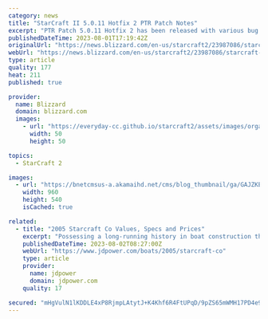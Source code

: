 ```yaml
---
category: news
title: "StarCraft II 5.0.11 Hotfix 2 PTR Patch Notes"
excerpt: "PTR Patch 5.0.11 Hotfix 2 has been released with various bug fixes. Check out the detail!"
publishedDateTime: 2023-08-01T17:19:42Z
originalUrl: "https://news.blizzard.com/en-us/starcraft2/23987086/starcraft-ii-5-0-11-hotfix-2-ptr-patch-notes"
webUrl: "https://news.blizzard.com/en-us/starcraft2/23987086/starcraft-ii-5-0-11-hotfix-2-ptr-patch-notes"
type: article
quality: 177
heat: 211
published: true

provider:
  name: Blizzard
  domain: blizzard.com
  images:
    - url: "https://everyday-cc.github.io/starcraft2/assets/images/organizations/blizzard.com-50x50.jpg"
      width: 50
      height: 50

topics:
  - StarCraft 2

images:
  - url: "https://bnetcmsus-a.akamaihd.net/cms/blog_thumbnail/ga/GAJZKEC09RPX1554829654442.jpg"
    width: 960
    height: 540
    isCached: true

related:
  - title: "2005 Starcraft Co Values, Specs and Prices"
    excerpt: "Possessing a long-running history in boat construction that reaches back to 1903, Starcraft is experienced in building boats with aluminum and fiberglass hulls. Starcraft produces a wide range of watercraft, offering a diverse assortment of fishing ..."
    publishedDateTime: 2023-08-02T08:27:00Z
    webUrl: "https://www.jdpower.com/boats/2005/starcraft-co"
    type: article
    provider:
      name: jdpower
      domain: jdpower.com
    quality: 17

secured: "mHgVulN1lKDDLE4xP8RjmpLAtytJ+K4Khf6R4FtUPqD/9pZS65mWMH17PD4e9MBGyhUDqOAsqQk4ESQOxVKDF7t5Mtmv7XTKuF2mCyM0fvIxF5W93URlXYzKXEFYyoxhDvY8LfAhwhBPsdEjwb0V6beis/TLDAnSH9TuBzS9kEDTDAVR6d3si4R0Tr8aJg+bLhNVoCKr5FqR62XnWHGchJWoi7nm0zucLs2wKhYGG7c17WDvvuGycIDBFqMsdOWSrXv/sfSHjyHpaKd5uLwzRLGpBQPU6w9LBZTgONVE2bmAOd1/Pp4sb0WWoKpLLv09nsag+eXiE0SigWSoe2hHBKqYp0E3qfggWDtyqZ7m7Hk=;Jv1MObTKEULvd0n3u1yUJQ=="
---
```


